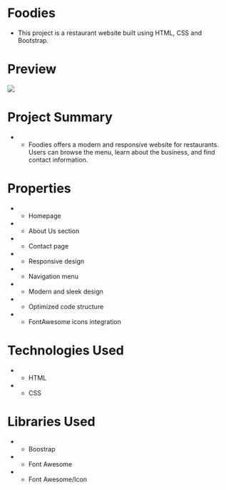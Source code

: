 # Foodies

- This project is a restaurant website built using HTML, CSS and Bootstrap.

# Preview

  ![](/imgyemek/food2.gif)


# Project Summary

- - Foodies offers a modern and responsive website for restaurants. Users can browse the menu, learn about the business, and find contact information.


# Properties

- - Homepage

- - About Us section

- - Contact page

- - Responsive design

- - Navigation menu

- - Modern and sleek design

- - Optimized code structure

- - FontAwesome icons integration

# Technologies Used

- - HTML
- - CSS

# Libraries Used

- - Boostrap
- - Font Awesome
- - Font Awesome/Icon
